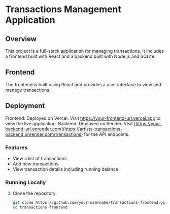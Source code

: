 # Transactions Management Application

## Overview

This project is a full-stack application for managing transactions. It includes a frontend built with React and a backend built with Node.js and SQLite. 

## Frontend

The frontend is built using React and provides a user interface to view and manage transactions. 

## Deployment

Frontend: Deployed on Vercel. Visit https://your-frontend-url.vercel.app to view the live application.
Backend: Deployed on Render. Visit [https://your-backend-url.onrender.com](https://artists-transactions-backend.onrender.com/transactions) for the API endpoints.

### Features
- View a list of transactions
- Add new transactions
- View transaction details including running balance

### Running Locally

1. Clone the repository:
   ```bash
   git clone https://github.com/your-username/transactions-frontend.git
   cd transactions-frontend
